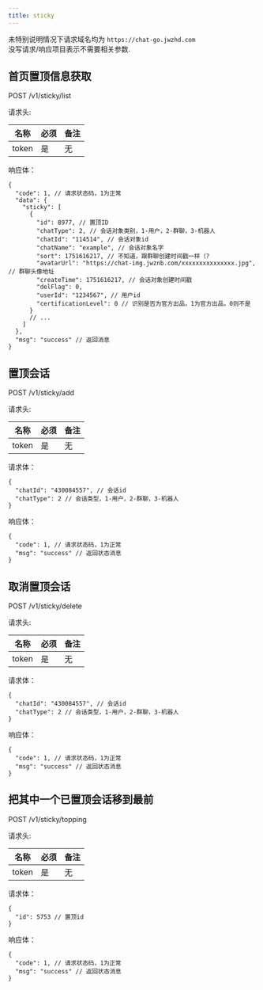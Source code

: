 ```yaml
---
title: sticky
---
```


未特别说明情况下请求域名均为 `https://chat-go.jwzhd.com`  
没写请求/响应项目表示不需要相关参数.  

## 首页置顶信息获取

POST /v1/sticky/list

请求头:  

|名称|必须|备注|
|-----|-----|-----|
|token|是|无|

响应体：

```JSONC
{
  "code": 1, // 请求状态码，1为正常
  "data": {
    "sticky": [
      {
        "id": 8977, // 置顶ID
        "chatType": 2, // 会话对象类别，1-用户，2-群聊，3-机器人
        "chatId": "114514", // 会话对象id
        "chatName": "example", // 会话对象名字
        "sort": 1751616217, // 不知道，跟群聊创建时间戳一样（?
        "avatarUrl": "https://chat-img.jwznb.com/xxxxxxxxxxxxxxx.jpg", // 群聊头像地址
        "createTime": 1751616217, // 会话对象创建时间戳
        "delFlag": 0,
        "userId": "1234567", // 用户id
        "certificationLevel": 0 // 识别是否为官方出品，1为官方出品，0则不是
      }
      // ...
    ]
  },
  "msg": "success" // 返回消息
}
```

## 置顶会话

POST /v1/sticky/add

请求头:  

|名称|必须|备注|
|-----|-----|-----|
|token|是|无|

请求体：

```JSONC
{
  "chatId": "430084557", // 会话id
  "chatType": 2 // 会话类型，1-用户，2-群聊，3-机器人
}
```

响应体：

```JSONC
{
  "code": 1, // 请求状态码，1为正常
  "msg": "success" // 返回状态消息
}
```

## 取消置顶会话

POST /v1/sticky/delete

请求头:  

|名称|必须|备注|
|-----|-----|-----|
|token|是|无|

请求体：

```JSONC
{
  "chatId": "430084557", // 会话id
  "chatType": 2 // 会话类型，1-用户，2-群聊，3-机器人
}
```

响应体：

```JSONC
{
  "code": 1, // 请求状态码，1为正常
  "msg": "success" // 返回状态消息
}
```

## 把其中一个已置顶会话移到最前

POST /v1/sticky/topping

请求头:  

|名称|必须|备注|
|-----|-----|-----|
|token|是|无|

请求体：

```JSONC
{
  "id": 5753 // 置顶id
}
```

响应体：

```JSONC
{
  "code": 1, // 请求状态码，1为正常
  "msg": "success" // 返回状态消息
}
```
